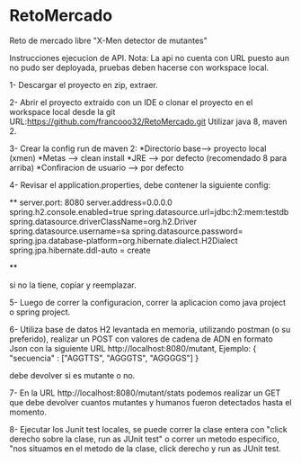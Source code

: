 # RetoMercado
Reto de mercado libre "X-Men detector de mutantes"

Instrucciones ejecucion de API.
Nota: La api no cuenta con URL puesto aun no pudo ser deployada, pruebas deben hacerse con workspace local.

1- Descargar el proyecto en zip, extraer.

2- Abrir el proyecto extraido con un IDE o clonar el proyecto en el workspace local desde la git URL:https://github.com/francooo32/RetoMercado.git 
Utilizar java 8, maven 2.

3- Crear la config run de maven 2:
*Directorio base--> proyecto local (xmen)
*Metas --> clean install
*JRE --> por defecto (recomendado 8 para arriba)
*Confiracion de usuario --> por defecto

4- Revisar el application.properties, debe contener la siguiente config:

**
server.port: 8080
server.address=0.0.0.0
spring.h2.console.enabled=true
spring.datasource.url=jdbc:h2:mem:testdb
spring.datasource.driverClassName=org.h2.Driver
spring.datasource.username=sa
spring.datasource.password=
spring.jpa.database-platform=org.hibernate.dialect.H2Dialect
spring.jpa.hibernate.ddl-auto = create

**

si no la tiene, copiar y reemplazar.

5- Luego de correr la configuracion, correr la aplicacion como java project o spring project.

6- Utiliza base de datos H2 levantada en memoria, utilizando postman (o su preferido), realizar un POST con valores de cadena de ADN en formato Json con 
la siguiente URL http://localhost:8080/mutant, Ejemplo:
{
"secuencia" : ["AGGTTS", "AGGGTS", "AGGGGS"] 
}

debe devolver si es mutante o no.

7- En la URL http://localhost:8080/mutant/stats podemos realizar un GET que debe devolver cuantos mutantes y humanos fueron detectados hasta el momento.

8- Ejecutar los Junit test locales, se puede correr la clase entera con "click derecho sobre la clase, run as JUnit test" o correr un metodo especifico,
"nos situamos en el metodo de la clase, click derecho y run as JUnit test. 

